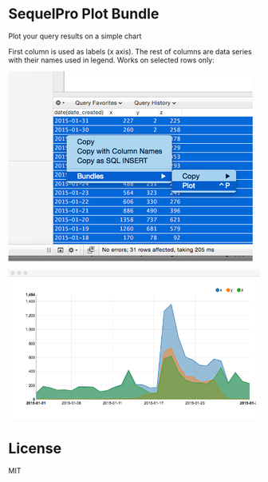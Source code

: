 # SequelPro Plot Bundle

Plot your query results on a simple chart

First column is used as labels (x axis). The rest of columns are data series with their names used in legend. Works on selected rows only: 

![select rows first](selected-rows.png)

![preview](preview.png)

# License

MIT